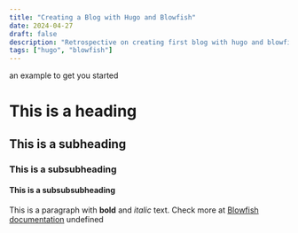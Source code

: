 ```yaml
---
title: "Creating a Blog with Hugo and Blowfish"
date: 2024-04-27
draft: false
description: "Retrospective on creating first blog with hugo and blowfish."
tags: ["hugo", "blowfish"]
---
```

 an example to get you started
# This is a heading
## This is a subheading
### This is a subsubheading
#### This is a subsubsubheading
This is a paragraph with **bold** and *italic* text.
Check more at [Blowfish documentation](https://blowfish.page/)
undefined
